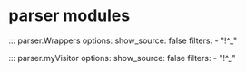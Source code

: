 # parser modules

::: parser.Wrappers
    options:
      show_source: false
      filters:
        - "!^_"

::: parser.myVisitor
    options:
      show_source: false
      filters:
        - "!^_"
